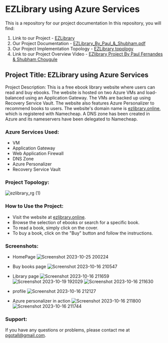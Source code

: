 # EZLibrary using Azure Services
This is a repository for our project documentation
In this repository, you will find:
1. Link to our Project - [EZLibrary](https://ezlibrary.online/)
2. Our Project Documentation - [EZLibrary_By_Paul_&_Shubham.pdf](https://github.com/PaulFernandes-cloud/EZlibrary-project/blob/main/EZLibrary_By_Paul_%26_Shubham.pdf)
3. Our Project Implementation Topology - [EZLibrary topology](https://github.com/PaulFernandes-cloud/EZlibrary-project/blob/main/ezlibrary_rg%20(1).png)
4. Link to our Project Overview Video - [EZlibrary Project By Paul Fernandes & Shubham Chougule](https://youtu.be/6nYVCngpPgk?si=fSZuwrJnhH2yXtcH)


## Project Title: EZLibrary using Azure Services

Project Description: This is a free ebook library website where users can read and buy ebooks. The website is hosted on two Azure VMs and load-balanced using an Application Gateway. The VMs are backed up using Recovery Service Vault. The website also features Azure Personalizer to recommend books to users. The website's domain name is [ezlibrary.online](https://ezlibrary.online/), which is registered with Namecheap. A DNS zone has been created in Azure and its nameservers have been delegated to Namecheap.

### Azure Services Used:

* VM
* Application Gateway
* Web Application Firewall
* DNS Zone
* Azure Personalizer
* Recovery Service Vault

### Project Topology:
![ezlibrary_rg (1)](https://github.com/PaulFernandes-cloud/EZlibrary-project/assets/80623192/6a12de6e-798b-4d94-b8a8-0a2bbb74f101)


### How to Use the Project:

* Visit the website at [ezlibrary.online](https://ezlibrary.online/).
* Browse the selection of ebooks or search for a specific book.
* To read a book, simply click on the cover.
* To buy a book, click on the "Buy" button and follow the instructions.

### Screenshots:

* HomePage
![Screenshot 2023-10-25 200224](https://github.com/PaulFernandes-cloud/EZlibrary-project/assets/80623192/6ba2ebb4-f60a-426d-b1de-bdeeb56238f3)

* Buy books page
![Screenshot 2023-10-16 210547](https://github.com/PaulFernandes-cloud/EZlibrary-project/assets/80623192/13bc7dd0-6f86-4b9a-b2cf-6e36d37081a4)

* Library page
![Screenshot 2023-10-16 211659](https://github.com/PaulFernandes-cloud/EZlibrary-project/assets/80623192/e1484f07-c2a9-4b4d-9434-337d83bee2ae)
![Screenshot 2023-10-19 192029](https://github.com/PaulFernandes-cloud/EZlibrary-project/assets/80623192/0478b040-9401-4f57-ac37-dcddf90a8390)
![Screenshot 2023-10-16 211630](https://github.com/PaulFernandes-cloud/EZlibrary-project/assets/80623192/24cae65d-13f3-4442-9247-2778a2231ff5)

* profile
![Screenshot 2023-10-16 212127](https://github.com/PaulFernandes-cloud/EZlibrary-project/assets/80623192/04344594-8687-4c1a-a61c-9aea1710d02a)

* Azure personalizer in action
![Screenshot 2023-10-16 211800](https://github.com/PaulFernandes-cloud/EZlibrary-project/assets/80623192/639cf78d-6b06-4065-a601-5c632894a535)
![Screenshot 2023-10-16 211744](https://github.com/PaulFernandes-cloud/EZlibrary-project/assets/80623192/24b45a61-916f-4d79-a49d-754bc05047fb)





### Support:

If you have any questions or problems, please contact me at pgotall@gmail.com.
